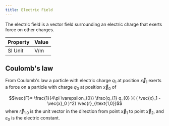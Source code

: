 ```yaml
---
title: Electric Field
---
```

The electric field is a vector field surrounding an electric charge that exerts force on other charges.


| Property | Value |
|----------|-------|
| SI Unit  | $\si{\volt\per\meter}$ |


## Coulomb's law
From Coulomb's law a particle with electric charge $q_1$ at position $\vec x_1$ exerts a force on a particle with charge $q_0$ at position $\vec x_0$ of

$$\vec{F}= \frac{1}{4\pi \varepsilon_{0}} \frac{q_{1} q_{0} }{ ( \vec{x}_1 - \vec{x}_0 )^2}  \vec{r}_{\text{1,0}}$$
where $\vec{r}_{\text{1,0}}$ is the unit vector in the direction from point $\vec{x}_1$ to point $\vec{x}_2$, and $ε_0$ is the electric constant.
